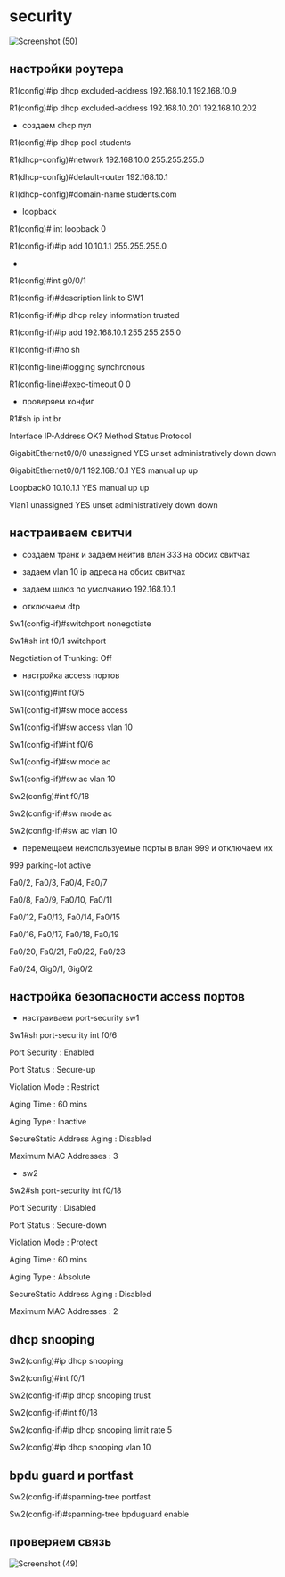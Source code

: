 # security

![Screenshot (50)](https://user-images.githubusercontent.com/99132039/171043162-50ee47af-eb5d-4ce9-84dc-f1ed23f5814f.png)

## настройки роутера

R1(config)#ip dhcp excluded-address 192.168.10.1 192.168.10.9

R1(config)#ip dhcp excluded-address 192.168.10.201 192.168.10.202

- создаем dhcp пул

R1(config)#ip dhcp pool students

R1(dhcp-config)#network 192.168.10.0 255.255.255.0

R1(dhcp-config)#default-router 192.168.10.1

R1(dhcp-config)#domain-name students.com

- loopback

R1(config)# int loopback 0

R1(config-if)#ip add 10.10.1.1 255.255.255.0

- 

R1(config)#int g0/0/1

R1(config-if)#description link to SW1

R1(config-if)#ip dhcp relay information trusted
	
R1(config-if)#ip add 192.168.10.1 255.255.255.0

R1(config-if)#no sh

R1(config-line)#logging synchronous

R1(config-line)#exec-timeout 0 0

- проверяем конфиг

R1#sh ip int br

Interface              IP-Address      OK? Method Status                Protocol 

GigabitEthernet0/0/0   unassigned      YES unset  administratively down down 

GigabitEthernet0/0/1   192.168.10.1    YES manual up                    up 

Loopback0              10.10.1.1       YES manual up                    up 

Vlan1                  unassigned      YES unset  administratively down down

## настраиваем свитчи

- создаем транк и задаем нейтив влан 333 на обоих свитчах

- задаем vlan 10 ip адреса на обоих свитчах

- задаем шлюз по умолчанию 192.168.10.1

- отключаем dtp

Sw1(config-if)#switchport nonegotiate 

Sw1#sh int f0/1 switchport

Negotiation of Trunking: Off

- настройка access портов

Sw1(config)#int f0/5

Sw1(config-if)#sw mode access 

Sw1(config-if)#sw access vlan 10

Sw1(config-if)#int f0/6

Sw1(config-if)#sw mode ac

Sw1(config-if)#sw ac vlan 10

Sw2(config)#int f0/18

Sw2(config-if)#sw mode ac

Sw2(config-if)#sw ac vlan 10

- перемещаем неиспользуемые порты в влан 999 и отключаем их

999  parking-lot                      active    

Fa0/2, Fa0/3, Fa0/4, Fa0/7

Fa0/8, Fa0/9, Fa0/10, Fa0/11

Fa0/12, Fa0/13, Fa0/14, Fa0/15

Fa0/16, Fa0/17, Fa0/18, Fa0/19

Fa0/20, Fa0/21, Fa0/22, Fa0/23
                                                
Fa0/24, Gig0/1, Gig0/2

## настройка безопасности access портов

- настраиваем port-security sw1

Sw1#sh port-security int f0/6

Port Security              : Enabled

Port Status                : Secure-up

Violation Mode             : Restrict

Aging Time                 : 60 mins

Aging Type                 : Inactive

SecureStatic Address Aging : Disabled

Maximum MAC Addresses      : 3

- sw2

Sw2#sh port-security int f0/18

Port Security              : Disabled

Port Status                : Secure-down

Violation Mode             : Protect

Aging Time                 : 60 mins

Aging Type                 : Absolute

SecureStatic Address Aging : Disabled

Maximum MAC Addresses      : 2

## dhcp snooping

Sw2(config)#ip dhcp snooping

Sw2(config)#int f0/1

Sw2(config-if)#ip dhcp snooping trust

Sw2(config-if)#int f0/18

Sw2(config-if)#ip dhcp snooping limit rate 5

Sw2(config)#ip dhcp snooping vlan 10

## bpdu guard и portfast

Sw2(config-if)#spanning-tree portfast 

Sw2(config-if)#spanning-tree bpduguard enable

## проверяем связь

![Screenshot (49)](https://user-images.githubusercontent.com/99132039/171043172-057f245d-518d-4379-8094-251d47865b39.png)
